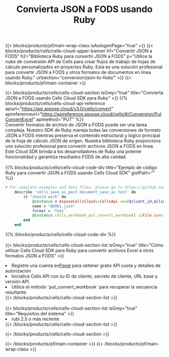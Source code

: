 ﻿---
title:  Convierta JSON a FODS usando Ruby
description:  Utilizar el SDK de Cloud Aspose.Cells para Ruby para convertir un archivo de formato JSON a un archivo de formato FODS.
---
{{< blocks/products/pf/main-wrap-class isAutogenPage="true" >}}
{{< blocks/products/cells/cells-cloud-upper-banner h1="Convertir JSON a FODS" h2="Biblioteca Ruby para convertir JSON a FODS" p="Utilice la nube de conversión API de Cells para crear flujos de trabajo de hojas de cálculo personalizados en proyectos Ruby. Esta es una solución profesional para convertir JSON a FODS y otros formatos de documentos en línea usando Ruby." urlsection="conversion/json-to-fods/" >}}
{{< blocks/products/pf/main-container >}}

{{< blocks/products/cells/cells-cloud-section isGrey="true" title="Convierta JSON a FODS usando Cells Cloud SDK para Ruby" >}}
{{% blocks/products/cells/cells-cloud-api-reference apiurl="https://api.aspose.cloud/v3.0/cells/convert" apireferenceurl="https://apireference.aspose.cloud/cells/#/Conversion/PutConvertExcel" apimethod="PUT" %}}
<br/>
Convertir formatos de archivo de JSON a FODS puede ser una tarea compleja. Nuestro SDK de Ruby maneja todas las conversiones de formato JSON a FODS mientras preserva el contenido estructural y lógico principal de la hoja de cálculo JSON de origen. Nuestra biblioteca Ruby proporciona una solución profesional para convertir archivos JSON a FODS en línea. Este Cloud SDK brinda a los desarrolladores de Ruby una potente funcionalidad y garantiza resultados FODS de alta calidad.
<br/>
<br/>
{{% blocks/products/cells/cells-cloud-code-div title="Ejemplo de código Ruby para convertir JSON a FODS usando Cells Cloud SDK" gistPath="" %}}
 
```ruby
# For complete examples and data files, please go to https://github.com/aspose-cells-cloud/aspose-cells-cloud-ruby/
    describe 'cells_save_as_post_document_save_as test' do
        it "should work" do
            @instance = AsposeCellsCloud::CellsApi.new($client_id,$client_secret,"v3.0","https://api.aspose.cloud/")
            name = "BOOK1.json"
            format = 'fods'
            @instance.cells_workbook_put_convert_workbook( ::File.open(File.expand_path("data/"+name),"r")  {|io| io.read(io.size) },{:format=>format})     
        end
    end
```
 
{{% /blocks/products/cells/cells-cloud-code-div %}}
<br/>
<br/>
{{< blocks/products/cells/cells-cloud-section-list isGrey="true" title="Cómo utilizar Cells Cloud SDK para Ruby para convertir archivos Excel a otros formatos JSON a FODS" >}}
<li> Registre una cuenta en<a href="https://dashboard.aspose.cloud/">Panel</a> para obtener gratis API cuota y detalles de autorización</li>
<li>Inicialice Cells API con su ID de cliente, secreto de cliente, URL base y versión API.</li>
<li>Utilice el método `put_convert_workbook` para recuperar la secuencia resultante.</li>
{{< /blocks/products/cells/cells-cloud-section-list >}}
<br/>
<br/>
{{< blocks/products/cells/cells-cloud-section-list isGrey="true" title="Requisitos del sistema" >}}
<li>rubí 2.5 o más reciente</li>
{{< /blocks/products/cells/cells-cloud-section-list >}}

{{< /blocks/products/cells/cells-cloud-section >}}

{{< /blocks/products/pf/main-container >}}
{{< /blocks/products/pf/main-wrap-class >}}

